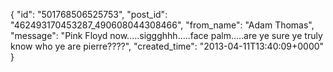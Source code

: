  {
   "id": "501768506525753",
   "post_id": "462493170453287_490608044308466",
   "from_name": "Adam Thomas",
   "message": "Pink Floyd now.....siggghhh.....face palm.....are ye sure ye truly know who ye are pierre????",
   "created_time": "2013-04-11T13:40:09+0000"
 }
